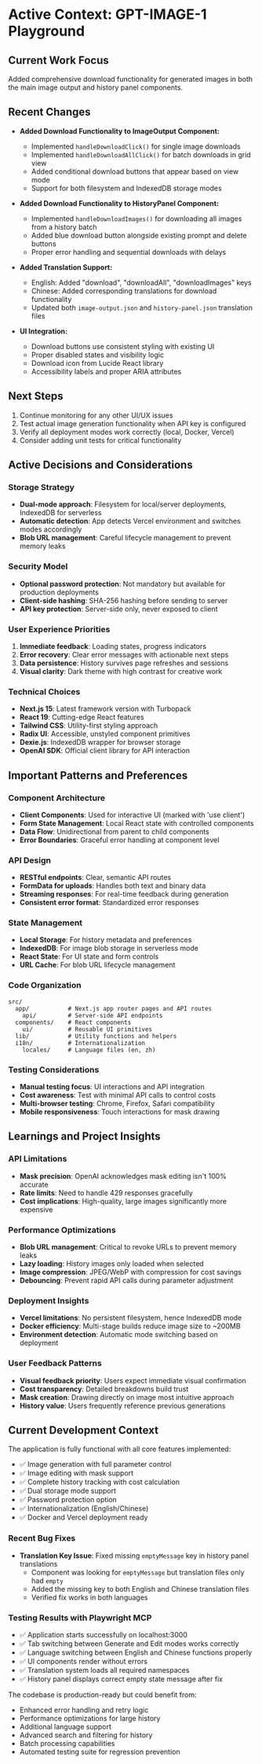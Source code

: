# Active Context: GPT-IMAGE-1 Playground

## Current Work Focus
Added comprehensive download functionality for generated images in both the main image output and history panel components.

## Recent Changes
- **Added Download Functionality to ImageOutput Component:**
  - Implemented `handleDownloadClick()` for single image downloads
  - Implemented `handleDownloadAllClick()` for batch downloads in grid view
  - Added conditional download buttons that appear based on view mode
  - Support for both filesystem and IndexedDB storage modes

- **Added Download Functionality to HistoryPanel Component:**
  - Implemented `handleDownloadImages()` for downloading all images from a history batch
  - Added blue download button alongside existing prompt and delete buttons
  - Proper error handling and sequential downloads with delays

- **Added Translation Support:**
  - English: Added "download", "downloadAll", "downloadImages" keys
  - Chinese: Added corresponding translations for download functionality
  - Updated both `image-output.json` and `history-panel.json` translation files

- **UI Integration:**
  - Download buttons use consistent styling with existing UI
  - Proper disabled states and visibility logic
  - Download icon from Lucide React library
  - Accessibility labels and proper ARIA attributes

## Next Steps
1. Continue monitoring for any other UI/UX issues
2. Test actual image generation functionality when API key is configured
3. Verify all deployment modes work correctly (local, Docker, Vercel)
4. Consider adding unit tests for critical functionality

## Active Decisions and Considerations

### Storage Strategy
- **Dual-mode approach**: Filesystem for local/server deployments, IndexedDB for serverless
- **Automatic detection**: App detects Vercel environment and switches modes accordingly
- **Blob URL management**: Careful lifecycle management to prevent memory leaks

### Security Model
- **Optional password protection**: Not mandatory but available for production deployments
- **Client-side hashing**: SHA-256 hashing before sending to server
- **API key protection**: Server-side only, never exposed to client

### User Experience Priorities
1. **Immediate feedback**: Loading states, progress indicators
2. **Error recovery**: Clear error messages with actionable next steps
3. **Data persistence**: History survives page refreshes and sessions
4. **Visual clarity**: Dark theme with high contrast for creative work

### Technical Choices
- **Next.js 15**: Latest framework version with Turbopack
- **React 19**: Cutting-edge React features
- **Tailwind CSS**: Utility-first styling approach
- **Radix UI**: Accessible, unstyled component primitives
- **Dexie.js**: IndexedDB wrapper for browser storage
- **OpenAI SDK**: Official client library for API interaction

## Important Patterns and Preferences

### Component Architecture
- **Client Components**: Used for interactive UI (marked with 'use client')
- **Form State Management**: Local React state with controlled components
- **Data Flow**: Unidirectional from parent to child components
- **Error Boundaries**: Graceful error handling at component level

### API Design
- **RESTful endpoints**: Clear, semantic API routes
- **FormData for uploads**: Handles both text and binary data
- **Streaming responses**: For real-time feedback during generation
- **Consistent error format**: Standardized error responses

### State Management
- **Local Storage**: For history metadata and preferences
- **IndexedDB**: For image blob storage in serverless mode
- **React State**: For UI state and form controls
- **URL Cache**: For blob URL lifecycle management

### Code Organization
```
src/
  app/           # Next.js app router pages and API routes
    api/         # Server-side API endpoints
  components/    # React components
    ui/          # Reusable UI primitives
  lib/           # Utility functions and helpers
  i18n/          # Internationalization
    locales/     # Language files (en, zh)
```

### Testing Considerations
- **Manual testing focus**: UI interactions and API integration
- **Cost awareness**: Test with minimal API calls to control costs
- **Multi-browser testing**: Chrome, Firefox, Safari compatibility
- **Mobile responsiveness**: Touch interactions for mask drawing

## Learnings and Project Insights

### API Limitations
- **Mask precision**: OpenAI acknowledges mask editing isn't 100% accurate
- **Rate limits**: Need to handle 429 responses gracefully
- **Cost implications**: High-quality, large images significantly more expensive

### Performance Optimizations
- **Blob URL management**: Critical to revoke URLs to prevent memory leaks
- **Lazy loading**: History images only loaded when selected
- **Image compression**: JPEG/WebP with compression for cost savings
- **Debouncing**: Prevent rapid API calls during parameter adjustment

### Deployment Insights
- **Vercel limitations**: No persistent filesystem, hence IndexedDB mode
- **Docker efficiency**: Multi-stage builds reduce image size to ~200MB
- **Environment detection**: Automatic mode switching based on deployment

### User Feedback Patterns
- **Visual feedback priority**: Users expect immediate visual confirmation
- **Cost transparency**: Detailed breakdowns build trust
- **Mask creation**: Drawing directly on image most intuitive approach
- **History value**: Users frequently reference previous generations

## Current Development Context
The application is fully functional with all core features implemented:
- ✅ Image generation with full parameter control
- ✅ Image editing with mask support
- ✅ Complete history tracking with cost calculation
- ✅ Dual storage mode support
- ✅ Password protection option
- ✅ Internationalization (English/Chinese)
- ✅ Docker and Vercel deployment ready

### Recent Bug Fixes
- **Translation Key Issue**: Fixed missing `emptyMessage` key in history panel translations
  - Component was looking for `emptyMessage` but translation files only had `empty`
  - Added the missing key to both English and Chinese translation files
  - Verified fix works in both languages

### Testing Results with Playwright MCP
- ✅ Application starts successfully on localhost:3000
- ✅ Tab switching between Generate and Edit modes works correctly
- ✅ Language switching between English and Chinese functions properly
- ✅ UI components render without errors
- ✅ Translation system loads all required namespaces
- ✅ History panel displays correct empty state message after fix

The codebase is production-ready but could benefit from:
- Enhanced error handling and retry logic
- Performance optimizations for large history
- Additional language support
- Advanced search and filtering for history
- Batch processing capabilities
- Automated testing suite for regression prevention
